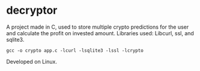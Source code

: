 # decryptor
A project made in C, used to store multiple crypto predictions for the user and calculate the profit on invested amount.
Libraries used: Libcurl, ssl, and sqlite3.
````
gcc -o crypto app.c -lcurl -lsqlite3 -lssl -lcrypto
````
Developed on Linux.
